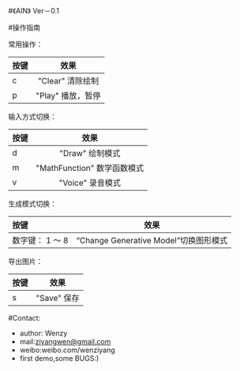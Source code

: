 #《AIN》 Ver－0.1

#操作指南

常用操作：

| 按键  | 效果 |
|:------------- |:---------------:
| c      | "Clear" 清除绘制 |  
| p      | "Play" 播放，暂停 | 



输入方式切换：

| 按键  | 效果 |
|:------------- |:---------------:
| d      | "Draw" 绘制模式 |  
| m      | "MathFunction" 数学函数模式 | 
| v      | "Voice" 录音模式|

生成模式切换：

| 按键  | 效果 |
|:------------- |:---------------:
| 数字键： 1 ～ 8      | “Change Generative Model”切换图形模式 |


导出图片：

| 按键  | 效果 |
|:------------- |:---------------:
| s      | "Save" 保存 |  



#Contact: 
* author: Wenzy
* mail:ziyangwen@gmail.com
* weibo:weibo.com/wenziyang
* first demo,some BUGS:) 

